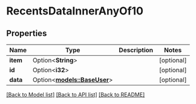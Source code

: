 # RecentsDataInnerAnyOf10

## Properties

Name | Type | Description | Notes
------------ | ------------- | ------------- | -------------
**item** | Option<**String**> |  | [optional]
**id** | Option<**i32**> |  | [optional]
**data** | Option<[**models::BaseUser**](BaseUser.md)> |  | [optional]

[[Back to Model list]](../README.md#documentation-for-models) [[Back to API list]](../README.md#documentation-for-api-endpoints) [[Back to README]](../README.md)


